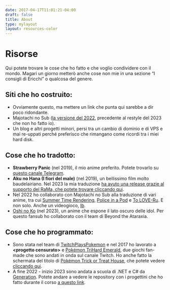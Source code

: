 ```yaml
---
date: 2017-04-17T11:01:21-04:00
draft: false
title: About
type: mylayout
layout: resources-color
---
```

# Risorse

Qui potete trovare le cose che ho fatto e che voglio condividere con il mondo. Magari un giorno metterò anche cose non mie in una sezione “I consigli di Ericchi” o qualcosa del genere.


## Siti che ho costruito:
- Ovviamente questo, ma mettere un link che punta qui sarebbe a dir poco ridondante.
- Majotachi no Sub ([la versione del 2022](https://web.archive.org/web/20230415190507/https://majotachinosub.com/), precedente al restyle del 2023 che non ho fatto io).
- Un blog e altri progetti minori, persi tra un cambio di dominio e di VPS e mai re-uppati perché preferisco che rimangano come ricordi tra i miei hard disk.


## Cose che ho tradotto:
- **Strawberry Panic** (nel 2019), il mio anime preferito. Potete trovarlo 
su [questo canale Telegram](https://t.me/EricchiFansub).
- **Aku no Hana (I fiori del male)** (nel 2019), un bellissimo film molto baudelairiano. Nel 2023 la mia traduzione [ha avuto una release grazie al supporto del RaMa, che potete trovare cliccando qui](https://ramaorientalfansub.forumfree.it/?t=79583966).
- Nel 2022 ho collaborato con Majotachi no Sub alla traduzione di vari anime, tra cui [Summer Time Rendering](https://majotachinosub.com/anime/summer-time-rendering.html), [Police in a Pod](https://majotachinosub.com/anime/hakozume-kouban-joshi-no-gyakushuu.html) e [To LOVE-Ru](https://majotachinosub.com/anime/to-love-ru.html). E non solo. Anche un videogioco, [Ib](https://majotachinosub.com/videogiochi/ib.html).
- [Oshi no Ko](https://www.beyondtheataraxia.com/oshi-no-ko.html) (nel 2023), un anime che espone il lato oscuro delle idol. Per questo fansub ho collaborato con il team di Beyond the Ataraxia.


## Cose che ho programmato:
- Sono stata nel team di [TwitchPlaysPokemon](https://twitch.tv/TwitchPlaysPokemon) e nel 2017 ho lavorato a **\<progetto censurato\>** e [Pokémon TriHard Emerald](https://github.com/tustin2121/trihard-emerald), due giochi fan-made che sono andati in onda sul canale Twitch. Ho anche fatto la schermata del titolo di [Pokémon Trick or Treat House](https://github.com/TwitchPlaysPokemon/trick-or-treat-house/), che potete vedere [cliccando qui](pkmn-toth-title.webp).
- A fine 2022 - inizio 2023 sono andata a scuola di .NET e C# da [Generation](https://italy.generation.org). Potete andare a vedere le repository con i progettini che ho fatto durante il corso [a questo link](https://github.com/DOITA07-Ericchi).
